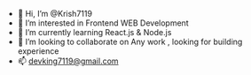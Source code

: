 - 👋 Hi, I’m @Krish7119
- 👀 I’m interested in Frontend WEB Development
- 🌱 I’m currently learning React.js & Node.js
- 💞️ I’m looking to collaborate on Any work , looking for building experience 
- 📫 devking7119@gmail.com

<!---
Krish7119/Krish7119 is a ✨ special ✨ repository because its `README.md` (this file) appears on your GitHub profile.
You can click the Preview link to take a look at your changes.
--->
